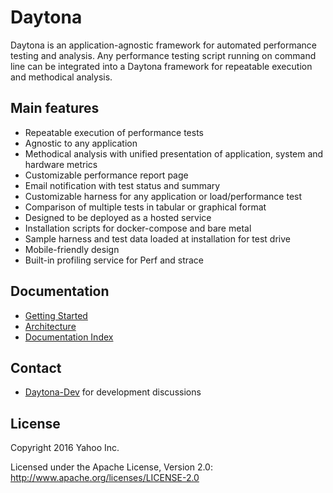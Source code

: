# Daytona 

Daytona is an application-agnostic framework for automated performance testing and analysis. Any performance testing script running on command line can be integrated into a Daytona framework for repeatable execution and methodical analysis.

## Main features
* Repeatable execution of performance tests  
* Agnostic to any application
* Methodical analysis with unified presentation of application, system and hardware metrics
* Customizable performance report page 
* Email notification with test status and summary 
* Customizable harness for any application or load/performance test
* Comparison of multiple tests in tabular or graphical format
* Designed to be deployed as a hosted service
* Installation scripts for docker-compose and bare metal  
* Sample harness and test data loaded at installation for test drive
* Mobile-friendly design 
* Built-in profiling service for Perf and strace

## Documentation

* [Getting Started](docs/GettingStarted.md)
* [Architecture](docs/Architecture.md)
* [Documentation Index](docs/Documentation.md)

## Contact
* [Daytona-Dev](https://groups.google.com/d/forum/daytona-dev) for
  development discussions

## License

Copyright 2016 Yahoo Inc.

Licensed under the Apache License, Version 2.0: http://www.apache.org/licenses/LICENSE-2.0
